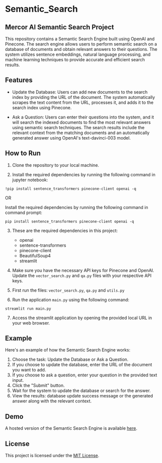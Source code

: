 # Semantic_Search
## Mercor AI Semantic Search Project

This repository contains a Semantic Search Engine built using OpenAI and Pinecone. The search engine allows users to perform semantic search on a database of documents and obtain relevant answers to their questions. The system utilizes sentence embeddings, natural language processing, and machine learning techniques to provide accurate and efficient search results.

## Features

- Update the Database: Users can add new documents to the search index by providing the URL of the document. The system automatically scrapes the text content from the URL, processes it, and adds it to the search index using Pinecone.

- Ask a Question: Users can enter their questions into the system, and it will search the indexed documents to find the most relevant answers using semantic search techniques. The search results include the relevant context from the matching documents and an automatically generated answer using OpenAI's text-davinci-003 model.

## How to Run

1. Clone the repository to your local machine.

2. Install the required dependencies by running the following command in jupyter notebook:
```
!pip install sentence_transformers pinecone-client openai -q
```
   OR

   Install the required dependencies by running the following command in command prompt:

```
pip install sentence_transformers pinecone-client openai -q
```
3. These are the required dependencies in this project:

    - openai
    - sentence-transformers
    - pinecone-client
    - BeautifulSoup4
    - streamlit
    
4. Make sure you have the necessary API keys for Pinecone and OpenAI. Update the `vector_search.py` and `qa.py` files with your respective API keys.

5. First run the files: `vector_search.py`, `qa.py` and `utils.py`
6. Run the application `main.py` using the following command: 
```
streamlit run main.py
```
7. Access the streamlit application by opening the provided local URL in your web browser.

## Example

Here's an example of how the Semantic Search Engine works:

1. Choose the task: Update the Database or Ask a Question.
2. If you choose to update the database, enter the URL of the document you want to add.
3. If you choose to ask a question, enter your question in the provided text input.
4. Click the "Submit" button.
5. Wait for the system to update the database or search for the answer.
6. View the results: database update success message or the generated answer along with the relevant context.

## Demo

A hosted version of the Semantic Search Engine is available [here]().

## License

This project is licensed under the [MIT License](LICENSE).



